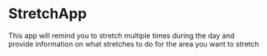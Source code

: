 # StretchApp

This app will remind you to stretch multiple times during the day and provide information on what stretches to do for the area you want to stretch
